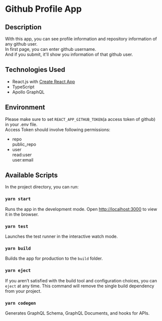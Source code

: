 # Github Profile App

## Description

With this app, you can see profile information and repository information of any github user.\
In first page, you can enter github username.\
And if you submit, it'll show you information of that github user.

## Technologies Used

- React.js with [Create React App](https://github.com/facebook/create-react-app)
- TypeScript
- Apollo GraphQL

## Environment

Please make sure to set `REACT_APP_GITHUB_TOKEN`(a access token of github) in your .env file.\
Access Token should involve following permissions:
- repo\
  public_repo
- user\
  read:user\
  user:email

## Available Scripts

In the project directory, you can run:

### `yarn start`

Runs the app in the development mode.
Open [http://localhost:3000](http://localhost:3000) to view it in the browser.

### `yarn test`

Launches the test runner in the interactive watch mode.

### `yarn build`

Builds the app for production to the `build` folder.

### `yarn eject`

If you aren’t satisfied with the build tool and configuration choices, you can `eject` at any time. This command will remove the single build dependency from your project.

### `yarn codegen`

Generates GraphQL Schema, GraphQL Documents, and hooks for APIs.
